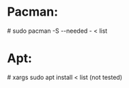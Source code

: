 # Pacman:

\# sudo pacman -S --needed - < list

# Apt:

\# xargs sudo apt install < list 
(not tested)
